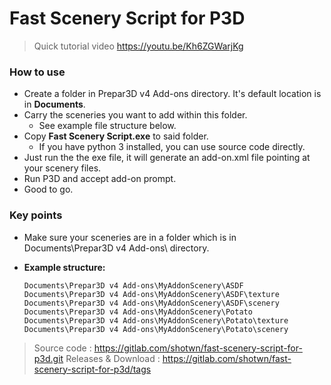 # Fast Scenery Script for P3D
> Quick tutorial video https://youtu.be/Kh6ZGWarjKg

### How to use
* Create a folder in Prepar3D v4 Add-ons directory. It's default location is in **Documents**.
* Carry the sceneries you want to add within this folder.
    * See example file structure below.
* Copy **Fast Scenery Script.exe** to said folder. 
    * If you have python 3 installed, you can use source code directly.
* Just run the the exe file, it will generate an add-on.xml file pointing at your scenery files. 
* Run P3D and accept add-on prompt.
* Good to go.

### Key points
* Make sure your sceneries are in a folder which is in Documents\Prepar3D v4 Add-ons\ directory.

* **Example structure:**
    ```
    Documents\Prepar3D v4 Add-ons\MyAddonScenery\ASDF
    Documents\Prepar3D v4 Add-ons\MyAddonScenery\ASDF\texture
    Documents\Prepar3D v4 Add-ons\MyAddonScenery\ASDF\scenery
    Documents\Prepar3D v4 Add-ons\MyAddonScenery\Potato
    Documents\Prepar3D v4 Add-ons\MyAddonScenery\Potato\texture
    Documents\Prepar3D v4 Add-ons\MyAddonScenery\Potato\scenery
    ```
> Source code : https://gitlab.com/shotwn/fast-scenery-script-for-p3d.git
> Releases & Download : https://gitlab.com/shotwn/fast-scenery-script-for-p3d/tags